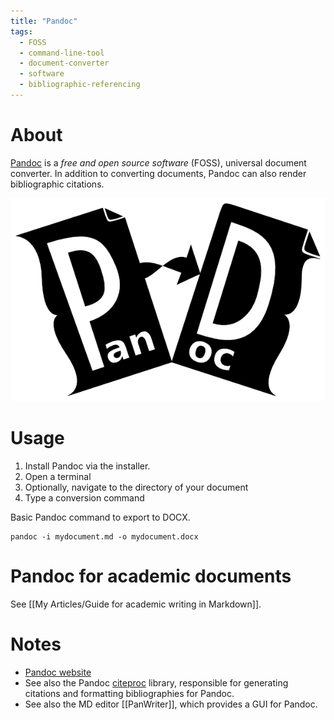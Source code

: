 ```yaml
---
title: "Pandoc"
tags:
  - FOSS
  - command-line-tool
  - document-converter
  - software
  - bibliographic-referencing
---
```


# About 

[Pandoc](https://pandoc.org/) is a *free and open source software* (FOSS), universal document converter. 
In addition to converting documents, Pandoc can also render bibliographic citations. 

![Pandoc|250](XIMG/logos/pandoc.png)
# Usage 
 
1. Install Pandoc via the installer.  
2. Open a terminal 
3. Optionally, navigate to the directory of your document
4. Type a conversion command 

Basic Pandoc command to export to DOCX.  
```
pandoc -i mydocument.md -o mydocument.docx 
```

# Pandoc for academic documents 

See [[My Articles/Guide for academic writing in Markdown]]. 

# Notes 
- [Pandoc website](https://pandoc.org/)
- See also the Pandoc [citeproc](https://github.com/jgm/citeproc) library, responsible for generating citations and formatting bibliographies for Pandoc. 
- See also the MD editor [[PanWriter]], which provides a GUI for Pandoc. 